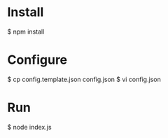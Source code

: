 # Install

$ npm install

# Configure

$ cp config.template.json config.json
$ vi config.json

# Run

$ node index.js
